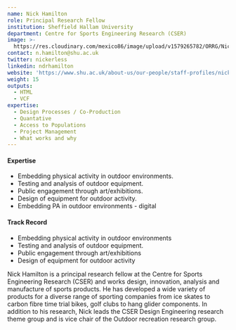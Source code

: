 ```yaml
---
name: Nick Hamilton
role: Principal Research Fellow
institution: Sheffield Hallam University
department: Centre for Sports Engineering Research (CSER)
image: >-
  https://res.cloudinary.com/mexico86/image/upload/v1579265782/ORRG/Nick_Hamilton_203017_hf2jmx.jpg
contact: n.hamilton@shu.ac.uk
twitter: nickerless
linkedin: ndrhamilton
website: 'https://www.shu.ac.uk/about-us/our-people/staff-profiles/nick-hamilton'
weight: 15
outputs:
  - HTML
  - VCF
expertise:
  - Design Processes / Co-Production
  - Quantative
  - Access to Populations
  - Project Management
  - What works and why
---
```


#### Expertise

* Embedding physical activity in outdoor environments.  
* Testing and analysis of outdoor equipment. 
* Public engagement through art/exhibitions. 
* Design of equipment for outdoor activity.
* Embedding PA in outdoor environments - digital

#### Track Record

* Embedding physical activity in outdoor environments 
* Testing and analysis of outdoor equipment. 
* Public engagement through art/exhibitions
* Design of equipment for outdoor activity 

Nick Hamilton is a principal research fellow at the Centre for Sports Engineering Research (CSER) and works design, innovation, analysis and manufacture of sports products. He has developed a wide variety of products for a diverse range of sporting companies from ice skates to carbon fibre time trial bikes, golf clubs to hang glider components. In addition to his research, Nick leads the CSER Design Engineering research theme group and is vice chair of the Outdoor recreation research group.
